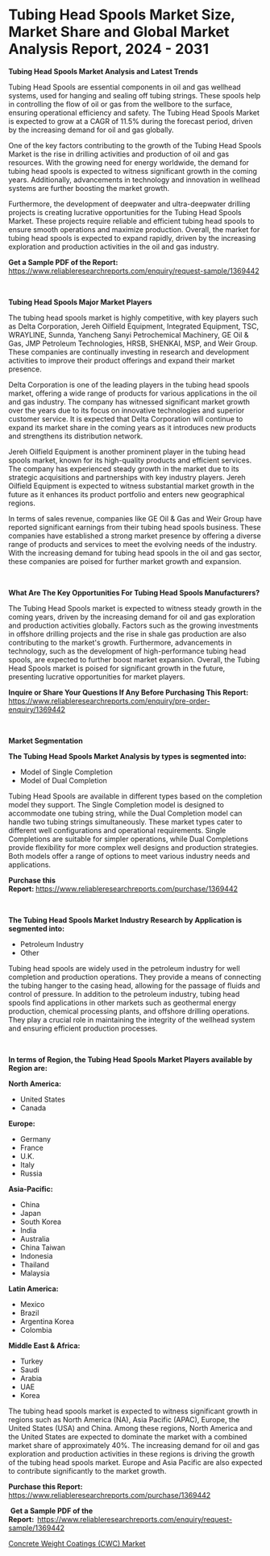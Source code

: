 <p><h1>Tubing Head Spools Market Size, Market Share and Global Market Analysis Report, 2024 - 2031</h1></p><p><strong>Tubing Head Spools Market Analysis and Latest Trends</strong></p>
<p><p>Tubing Head Spools are essential components in oil and gas wellhead systems, used for hanging and sealing off tubing strings. These spools help in controlling the flow of oil or gas from the wellbore to the surface, ensuring operational efficiency and safety. The Tubing Head Spools Market is expected to grow at a CAGR of 11.5% during the forecast period, driven by the increasing demand for oil and gas globally.</p><p>One of the key factors contributing to the growth of the Tubing Head Spools Market is the rise in drilling activities and production of oil and gas resources. With the growing need for energy worldwide, the demand for tubing head spools is expected to witness significant growth in the coming years. Additionally, advancements in technology and innovation in wellhead systems are further boosting the market growth.</p><p>Furthermore, the development of deepwater and ultra-deepwater drilling projects is creating lucrative opportunities for the Tubing Head Spools Market. These projects require reliable and efficient tubing head spools to ensure smooth operations and maximize production. Overall, the market for tubing head spools is expected to expand rapidly, driven by the increasing exploration and production activities in the oil and gas industry.</p></p>
<p><strong>Get a Sample PDF of the Report:&nbsp;</strong> <a href="https://www.reliableresearchreports.com/enquiry/request-sample/1369442">https://www.reliableresearchreports.com/enquiry/request-sample/1369442</a></p>
<p>&nbsp;</p>
<p><strong>Tubing Head Spools Major Market Players</strong></p>
<p><p>The tubing head spools market is highly competitive, with key players such as Delta Corporation, Jereh Oilfield Equipment, Integrated Equipment, TSC, WRAYLINE, Sunnda, Yancheng Sanyi Petrochemical Machinery, GE Oil & Gas, JMP Petroleum Technologies, HRSB, SHENKAI, MSP, and Weir Group. These companies are continually investing in research and development activities to improve their product offerings and expand their market presence.</p><p>Delta Corporation is one of the leading players in the tubing head spools market, offering a wide range of products for various applications in the oil and gas industry. The company has witnessed significant market growth over the years due to its focus on innovative technologies and superior customer service. It is expected that Delta Corporation will continue to expand its market share in the coming years as it introduces new products and strengthens its distribution network.</p><p>Jereh Oilfield Equipment is another prominent player in the tubing head spools market, known for its high-quality products and efficient services. The company has experienced steady growth in the market due to its strategic acquisitions and partnerships with key industry players. Jereh Oilfield Equipment is expected to witness substantial market growth in the future as it enhances its product portfolio and enters new geographical regions.</p><p>In terms of sales revenue, companies like GE Oil & Gas and Weir Group have reported significant earnings from their tubing head spools business. These companies have established a strong market presence by offering a diverse range of products and services to meet the evolving needs of the industry. With the increasing demand for tubing head spools in the oil and gas sector, these companies are poised for further market growth and expansion.</p></p>
<p>&nbsp;</p>
<p><strong>What Are The Key Opportunities For Tubing Head Spools Manufacturers?</strong></p>
<p><p>The Tubing Head Spools market is expected to witness steady growth in the coming years, driven by the increasing demand for oil and gas exploration and production activities globally. Factors such as the growing investments in offshore drilling projects and the rise in shale gas production are also contributing to the market's growth. Furthermore, advancements in technology, such as the development of high-performance tubing head spools, are expected to further boost market expansion. Overall, the Tubing Head Spools market is poised for significant growth in the future, presenting lucrative opportunities for market players.</p></p>
<p><strong>Inquire or Share Your Questions If Any Before Purchasing This Report:</strong> <a href="https://www.reliableresearchreports.com/enquiry/pre-order-enquiry/1369442">https://www.reliableresearchreports.com/enquiry/pre-order-enquiry/1369442</a></p>
<p>&nbsp;</p>
<p><strong>Market Segmentation</strong></p>
<p><strong>The Tubing Head Spools Market Analysis by types is segmented into:</strong></p>
<p><ul><li>Model of Single Completion</li><li>Model of Dual Completion</li></ul></p>
<p><p>Tubing Head Spools are available in different types based on the completion model they support. The Single Completion model is designed to accommodate one tubing string, while the Dual Completion model can handle two tubing strings simultaneously. These market types cater to different well configurations and operational requirements. Single Completions are suitable for simpler operations, while Dual Completions provide flexibility for more complex well designs and production strategies. Both models offer a range of options to meet various industry needs and applications.</p></p>
<p><strong>Purchase this Report:&nbsp;</strong><a href="https://www.reliableresearchreports.com/purchase/1369442">https://www.reliableresearchreports.com/purchase/1369442</a></p>
<p>&nbsp;</p>
<p><strong>The Tubing Head Spools Market Industry Research by Application is segmented into:</strong></p>
<p><ul><li>Petroleum Industry</li><li>Other</li></ul></p>
<p><p>Tubing head spools are widely used in the petroleum industry for well completion and production operations. They provide a means of connecting the tubing hanger to the casing head, allowing for the passage of fluids and control of pressure. In addition to the petroleum industry, tubing head spools find applications in other markets such as geothermal energy production, chemical processing plants, and offshore drilling operations. They play a crucial role in maintaining the integrity of the wellhead system and ensuring efficient production processes.</p></p>
<p>&nbsp;</p>
<p><strong>In terms of Region, the Tubing Head Spools Market Players available by Region are:</strong></p>
<p>
    <p> <strong> North America: </strong>
        <ul>
            <li>United States</li>
            <li>Canada</li>
        </ul>
        </p> 
    <p> <strong> Europe: </strong>
        <ul>
            <li>Germany</li>
            <li>France</li>
            <li>U.K.</li>
            <li>Italy</li>
            <li>Russia</li>
        </ul>
        </p> 
    <p> <strong> Asia-Pacific: </strong>
        <ul>
            <li>China</li>
            <li>Japan</li>
            <li>South Korea</li>
            <li>India</li>
            <li>Australia</li>
            <li>China Taiwan</li>
            <li>Indonesia</li>
            <li>Thailand</li>
            <li>Malaysia</li>
        </ul>
        </p> 
    <p> <strong> Latin America: </strong>
        <ul>
            <li>Mexico</li>
            <li>Brazil</li>
            <li>Argentina Korea</li>
            <li>Colombia</li>
        </ul>
        </p> 
    <p> <strong> Middle East & Africa: </strong>
        <ul>
            <li>Turkey</li>
            <li>Saudi</li>
            <li>Arabia</li>
            <li>UAE</li>
            <li>Korea</li>
        </ul>
    </p>
    </p>
<p><p>The tubing head spools market is expected to witness significant growth in regions such as North America (NA), Asia Pacific (APAC), Europe, the United States (USA) and China. Among these regions, North America and the United States are expected to dominate the market with a combined market share of approximately 40%. The increasing demand for oil and gas exploration and production activities in these regions is driving the growth of the tubing head spools market. Europe and Asia Pacific are also expected to contribute significantly to the market growth.</p></p>
<p><strong>Purchase this Report: </strong><a href="https://www.reliableresearchreports.com/purchase/1369442">https://www.reliableresearchreports.com/purchase/1369442</a></p>
<p>&nbsp;<strong>Get a Sample PDF of the Report:&nbsp;&nbsp;</strong><a href="https://www.reliableresearchreports.com/enquiry/request-sample/1369442">https://www.reliableresearchreports.com/enquiry/request-sample/1369442</a></p>
<p><strong></strong></p>
<p><p><a href="https://github.com/rahu1502/Market-Research-Report-List-2/blob/main/concrete-weight-coatings-cwc-market.md">Concrete Weight Coatings (CWC) Market</a></p></p>